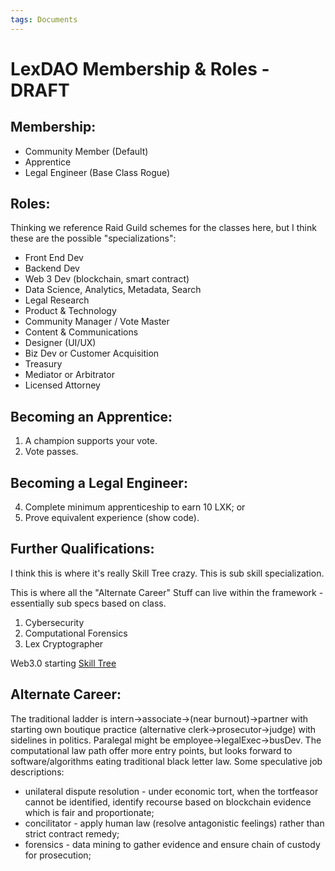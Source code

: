 ```yaml
---
tags: Documents
---
```


# LexDAO Membership & Roles - DRAFT

## Membership:
* Community Member (Default)
* Apprentice
* Legal Engineer (Base Class Rogue)

## Roles:
Thinking we reference Raid Guild schemes for the classes here, but I think these are the possible "specializations":
* Front End Dev
* Backend Dev
* Web 3 Dev (blockchain, smart contract)
* Data Science, Analytics, Metadata, Search
* Legal Research
* Product & Technology
* Community Manager / Vote Master
* Content & Communications
* Designer (UI/UX)
* Biz Dev or Customer Acquisition
* Treasury
* Mediator or Arbitrator
* Licensed Attorney

## Becoming an Apprentice: 

1. A champion supports your vote.
2. Vote passes.

## Becoming a Legal Engineer:
4. Complete minimum apprenticeship to earn 10 LXK; or
5. Prove equivalent experience (show code).

## Further Qualifications:
I think this is where it's really Skill Tree crazy. This is sub skill specialization.

This is where all the "Alternate Career" Stuff can live within the framework - essentially sub specs based on class.

1. Cybersecurity
2. Computational Forensics
3. Lex Cryptographer

Web3.0 starting [Skill Tree](https://camo.githubusercontent.com/33903a7b0bade189dfb73b0681fc53d1e4b581fd/68747470733a2f2f666f72756d2e6d65746167616d652e7774662f75706c6f6164732f64656661756c742f6f7074696d697a65642f31582f393565363263653239323635366336356538373362363165343966386638343832316439333061355f325f363933783735302e6a706567)

## Alternate Career:
The traditional ladder is intern->associate->(near burnout)->partner with starting own boutique practice (alternative clerk->prosecutor->judge) with sidelines in politics. Paralegal might be employee->legalExec->busDev. The computational law path offer more entry points, but looks forward to software/algorithms eating traditional black letter law. Some speculative job descriptions:

* unilateral dispute resolution - under economic tort, when the tortfeasor cannot be identified, identify recourse based on blockchain evidence which is fair and proportionate;
* concilitator - apply human law (resolve antagonistic feelings) rather than strict contract remedy;
* forensics - data mining to gather evidence and ensure chain of custody for prosecution;

